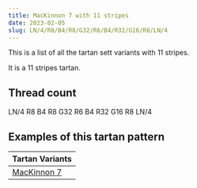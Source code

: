 ```yaml
---
title: MacKinnon 7 with 11 stripes
date: 2023-02-05
slug: LN/4/R8/B4/R8/G32/R6/B4/R32/G16/R8/LN/4
---
```

This is a list of all the tartan sett variants with 11 stripes.

It is a 11 stripes tartan.


## Thread count
LN/4 R8 B4 R8 G32 R6 B4 R32 G16 R8 LN/4

## Examples of this tartan pattern

| Tartan Variants |
|---------------|
| [MacKinnon 7](/variants/ln/4/r8/b4/r8/g32/r6/b4/r32/g16/r8/ln/4-b5480b0-g008000-lne0e0e0-rc00000)||
